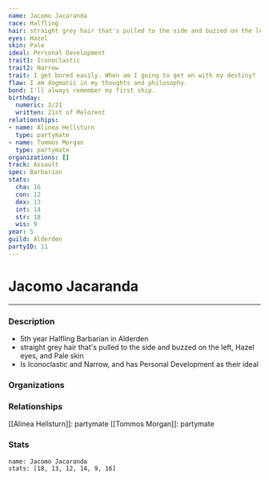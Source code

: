 ```yaml
---
name: Jacomo Jacaranda
race: Halfling
hair: straight grey hair that's pulled to the side and buzzed on the left
eyes: Hazel
skin: Pale
ideal: Personal Development
trait1: Iconoclastic
trait2: Narrow
trait: I get bored easily. When am I going to get on with my destiny?
flaw: I am dogmatic in my thoughts and philosophy.
bond: I'll always remember my first ship.
birthday:
  numeric: 3/21
  written: 21st of Melorent
relationships:
- name: Alinea Hellsturn
  type: partymate
- name: Tommos Morgan
  type: partymate
organizations: []
track: Assault
spec: Barbarian
stats:
  cha: 16
  con: 12
  dex: 13
  int: 14
  str: 18
  wis: 9
year: 5
guild: Alderden
partyID: 11
---
```

# Jacomo Jacaranda
---
### Description
- 5th year Halfling Barbarian in Alderden
- straight grey hair that's pulled to the side and buzzed on the left, Hazel eyes, and Pale skin
- Is Iconoclastic and Narrow, and has Personal Development as their ideal

### Organizations
### Relationships
[[Alinea Hellsturn]]: partymate
[[Tommos Morgan]]: partymate
### Stats
```statblock
name: Jacomo Jacaranda
stats: [18, 13, 12, 14, 9, 16]
```